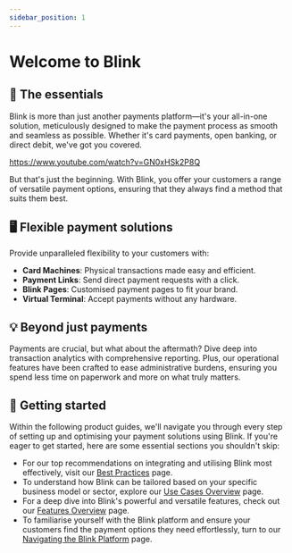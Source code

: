 ```yaml
---
sidebar_position: 1
---
```

# Welcome to Blink

## 🚀 The essentials
Blink is more than just another payments platform—it's your all-in-one solution, meticulously designed to make the payment process as smooth and seamless as possible. Whether it's card payments, open banking, or direct debit, we've got you covered.

https://www.youtube.com/watch?v=GN0xHSk2P8Q

But that's just the beginning. With Blink, you offer your customers a range of versatile payment options, ensuring that they always find a method that suits them best.

## 🖥 Flexible payment solutions  
Provide unparalleled flexibility to your customers with:

- **Card Machines**: Physical transactions made easy and efficient.
- **Payment Links**: Send direct payment requests with a click.
- **Blink Pages**: Customised payment pages to fit your brand.
- **Virtual Terminal**: Accept payments without any hardware.

## 💡 Beyond just payments  
Payments are crucial, but what about the aftermath? Dive deep into transaction analytics with comprehensive reporting. Plus, our operational features have been crafted to ease administrative burdens, ensuring you spend less time on paperwork and more on what truly matters.

## 🏁 Getting started  
Within the following product guides, we'll navigate you through every step of setting up and optimising your payment solutions using Blink. If you're eager to get started, here are some essential sections you shouldn't skip:

- For our top recommendations on integrating and utilising Blink most effectively, visit our [Best Practices](./best-practices.md) page.
- To understand how Blink can be tailored based on your specific business model or sector, explore our [Use Cases Overview](./use-cases.md) page.
- For a deep dive into Blink's powerful and versatile features, check out our [Features Overview](./feature-overview.md) page.
- To familiarise yourself with the Blink platform and ensure your customers find the payment options they need effortlessly, turn to our [Navigating the Blink Platform](./navigating-platform.md) page.

